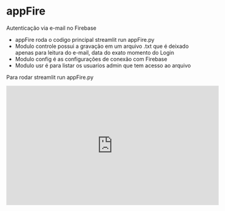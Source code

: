 # appFire
Autenticação via e-mail no Firebase

* appFire roda o codigo principal streamlit run appFire.py
* Modulo controle possui a gravação em um arquivo .txt que é deixado apenas para leitura do e-mail, data do exato momento do Login
* Modulo config é as configurações de conexão com Firebase
* Modulo usr é para listar os usuarios admin que tem acesso ao arquivo 



Para rodar streamlit run appFire.py


<iframe width="560" height="315" src="https://www.youtube.com/embed/MH18q04OxlA" title="YouTube video player" frameborder="0" allow="accelerometer; autoplay; clipboard-write; encrypted-media; gyroscope; picture-in-picture" allowfullscreen></iframe>
